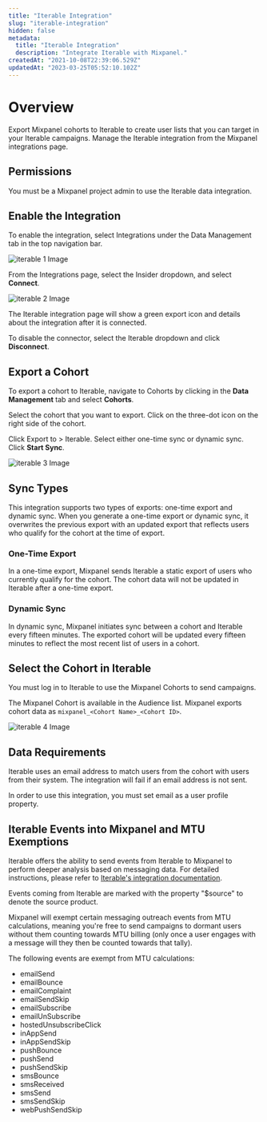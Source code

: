 ```yaml
---
title: "Iterable Integration"
slug: "iterable-integration"
hidden: false
metadata: 
  title: "Iterable Integration"
  description: "Integrate Iterable with Mixpanel."
createdAt: "2021-10-08T22:39:06.529Z"
updatedAt: "2023-03-25T05:52:10.102Z"
---
```


# Overview

Export Mixpanel cohorts to Iterable to create user lists that you can target in your Iterable campaigns. Manage the Iterable integration from the Mixpanel integrations page.

## Permissions

You must be a Mixpanel project admin to use the Iterable data integration.

## Enable the Integration

To enable the integration, select Integrations under the Data Management tab in the top navigation bar.

![iterable 1 Image](https://raw.githubusercontent.com/ranic/mixpanel-docs/main/media/Other%20Bits/Cohort%20Syncs/Iterable/iterable1.png)

From the Integrations page, select the Insider dropdown, and select **Connect**.

![iterable 2 Image](https://raw.githubusercontent.com/ranic/mixpanel-docs/main/media/Other%20Bits/Cohort%20Syncs/Iterable/iterable2.png)

The Iterable integration page will show a green export icon and details about the integration after it is connected.

To disable the connector, select the Iterable dropdown and click **Disconnect**.

## Export a Cohort

To export a cohort to Iterable, navigate to Cohorts by clicking in the **Data Management** tab and select **Cohorts**.

Select the cohort that you want to export. Click on the three-dot icon on the right side of the cohort.

Click Export to > Iterable. Select either one-time sync or dynamic sync. Click **Start Sync**.

![iterable 3 Image](https://raw.githubusercontent.com/ranic/mixpanel-docs/main/media/Other%20Bits/Cohort%20Syncs/Iterable/iterable3.png)

## Sync Types

This integration supports two types of exports: one-time export and dynamic sync. When you generate a one-time export or dynamic sync, it overwrites the previous export with an updated export that reflects users who qualify for the cohort at the time of export.

### One-Time Export
In a one-time export, Mixpanel sends Iterable a static export of users who currently qualify for the cohort. The cohort data will not be updated in Iterable after a one-time export.

### Dynamic Sync
In dynamic sync, Mixpanel initiates sync between a cohort and Iterable every fifteen minutes. The exported cohort will be updated every fifteen minutes to reflect the most recent list of users in a cohort.

## Select the Cohort in Iterable

You must log in to Iterable to use the Mixpanel Cohorts to send campaigns.

The Mixpanel Cohort is available in the Audience list. Mixpanel exports cohort data as `mixpanel_<Cohort Name>_<Cohort ID>`.

![iterable 4 Image](https://raw.githubusercontent.com/ranic/mixpanel-docs/main/media/Other%20Bits/Cohort%20Syncs/Iterable/Iterable4.png)

## Data Requirements

Iterable uses an email address to match users from the cohort with users from their system. The integration will fail if an email address is not sent. 

In order to use this integration, you must set email as a user profile property.

## Iterable Events into Mixpanel and MTU Exemptions

Iterable offers the ability to send events from Iterable to Mixpanel to perform deeper analysis based on messaging data. For detailed instructions, please refer to [Iterable's integration documentation](https://support.iterable.com/hc/en-us/articles/208013936-System-Webhooks-).

Events coming from Iterable are marked with the property "$source" to denote the source product.

Mixpanel will exempt certain messaging outreach events from MTU calculations, meaning you're free to send campaigns to dormant users without them counting towards MTU billing (only once a user engages with a message will they then be counted towards that tally).

The following events are exempt from MTU calculations:

- emailSend
- emailBounce
- emailComplaint
- emailSendSkip
- emailSubscribe
- emailUnSubscribe
- hostedUnsubscribeClick
- inAppSend
- inAppSendSkip
- pushBounce
- pushSend
- pushSendSkip
- smsBounce
- smsReceived
- smsSend
- smsSendSkip
- webPushSendSkip

